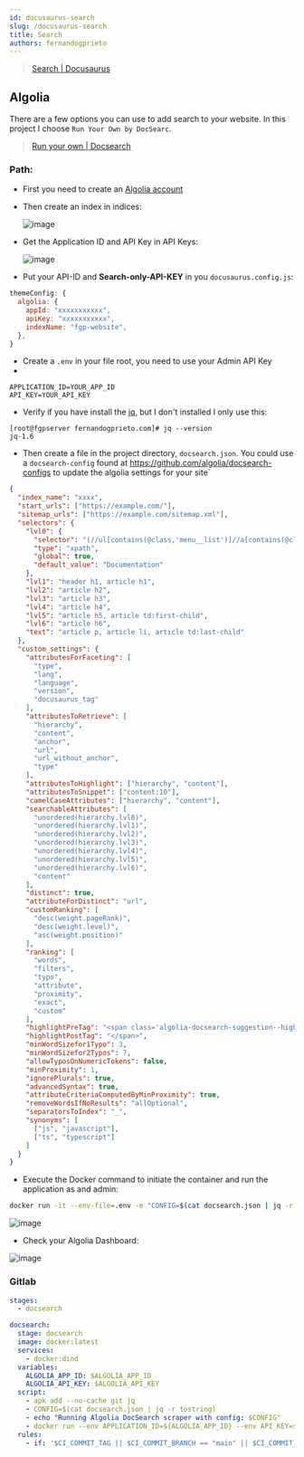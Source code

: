 ```yaml
---
id: docusaurus-search
slug: /docusaurus-search
title: Search
authors: fernandogprieto
---
```


> [Search | Docusaurus](https://docusaurus.io/docs/search) 


## Algolia
There are a few options you can use to add search to your website. In this project I choose `Run Your Own by DocSearc`.

> [Run your own | Docsearch](https://docsearch.algolia.com/docs/run-your-own)

### Path:

- First you need to create an [Algolia account](https://www.algolia.com/)
- Then create an index in indices:
  
  ![image](https://gitlab.com/fernandogprieto/fgp-website/-/raw/main/static/img/blog/indices.png)

- Get the Application ID and API Key in API Keys:
  
  ![image](https://gitlab.com/fernandogprieto/fgp-website/-/raw/main/static/img/blog/apikeys.png)

- Put your API-ID and **Search-only-API-KEY** in you `docusaurus.config.js`:

```js
themeConfig: {
  algolia: {
    appId: "xxxxxxxxxxx",
    apiKey: "xxxxxxxxxxx",
    indexName: "fgp-website",
  },
}
```
- Create a `.env` in your file root, you need to use your Admin API Key
- 
```
APPLICATION_ID=YOUR_APP_ID
API_KEY=YOUR_API_KEY
```

- Verify if you have install the [jq](https://github.com/stedolan/jq/wiki/Installation), but I don't installed I only use this:
  
```
[root@fgpserver fernandogprieto.com]# jq --version
jq-1.6
```

- Then create a file in the project directory, `docsearch.json`. You could use a `docsearch-config` found at https://github.com/algolia/docsearch-configs to update the algolia settings for your site`
   
```json title='docsearch.json' {2-4}
{
  "index_name": "xxxx",
  "start_urls": ["https://example.com/"],
  "sitemap_urls": ["https://example.com/sitemap.xml"],
  "selectors": {
    "lvl0": {
      "selector": "(//ul[contains(@class,'menu__list')]//a[contains(@class, 'menu__link menu__link--sublist menu__link--active')]/text() | //nav[contains(@class, 'navbar')]//a[contains(@class, 'navbar__link--active')]/text())[last()]",
      "type": "xpath",
      "global": true,
      "default_value": "Documentation"
    },
    "lvl1": "header h1, article h1",
    "lvl2": "article h2",
    "lvl3": "article h3",
    "lvl4": "article h4",
    "lvl5": "article h5, article td:first-child",
    "lvl6": "article h6",
    "text": "article p, article li, article td:last-child"
  },
  "custom_settings": {
    "attributesForFaceting": [
      "type",
      "lang",
      "language",
      "version",
      "docusaurus_tag"
    ],
    "attributesToRetrieve": [
      "hierarchy",
      "content",
      "anchor",
      "url",
      "url_without_anchor",
      "type"
    ],
    "attributesToHighlight": ["hierarchy", "content"],
    "attributesToSnippet": ["content:10"],
    "camelCaseAttributes": ["hierarchy", "content"],
    "searchableAttributes": [
      "unordered(hierarchy.lvl0)",
      "unordered(hierarchy.lvl1)",
      "unordered(hierarchy.lvl2)",
      "unordered(hierarchy.lvl3)",
      "unordered(hierarchy.lvl4)",
      "unordered(hierarchy.lvl5)",
      "unordered(hierarchy.lvl6)",
      "content"
    ],
    "distinct": true,
    "attributeForDistinct": "url",
    "customRanking": [
      "desc(weight.pageRank)",
      "desc(weight.level)",
      "asc(weight.position)"
    ],
    "ranking": [
      "words",
      "filters",
      "typo",
      "attribute",
      "proximity",
      "exact",
      "custom"
    ],
    "highlightPreTag": "<span class='algolia-docsearch-suggestion--highlight'>",
    "highlightPostTag": "</span>",
    "minWordSizefor1Typo": 3,
    "minWordSizefor2Typos": 7,
    "allowTyposOnNumericTokens": false,
    "minProximity": 1,
    "ignorePlurals": true,
    "advancedSyntax": true,
    "attributeCriteriaComputedByMinProximity": true,
    "removeWordsIfNoResults": "allOptional",
    "separatorsToIndex": "_",
    "synonyms": [
      ["js", "javascript"],
      ["ts", "typescript"]
    ]
  }
}
```

- Execute the Docker command to initiate the container and run the application as and admin:

```sh
docker run -it --env-file=.env -e "CONFIG=$(cat docsearch.json | jq -r tostring)" algolia/docsearch-scraper
```

![image](https://gitlab.com/fernandogprieto/fgp-website/-/raw/main/static/img/blog/docker.png)

- Check your Algolia Dashboard:
  
![image](https://gitlab.com/fernandogprieto/fgp-website/-/raw/main/static/img/blog/algolia.png)

### Gitlab

```yaml title='.gitlab-ci.yml'
stages:
  - docsearch

docsearch:
  stage: docsearch
  image: docker:latest
  services:
    - docker:dind
  variables:
    ALGOLIA_APP_ID: $ALGOLIA_APP_ID
    ALGOLIA_API_KEY: $ALGOLIA_API_KEY
  script:
    - apk add --no-cache git jq
    - CONFIG=$(cat docsearch.json | jq -r tostring)
    - echo "Running Algolia DocSearch scraper with config: $CONFIG"
    - docker run --env APPLICATION_ID=${ALGOLIA_APP_ID} --env API_KEY=${ALGOLIA_API_KEY} --env "CONFIG=${CONFIG}" algolia/docsearch-scraper
  rules:
    - if: '$CI_COMMIT_TAG || $CI_COMMIT_BRANCH == "main" || $CI_COMMIT_BRANCH == "master"'
```

